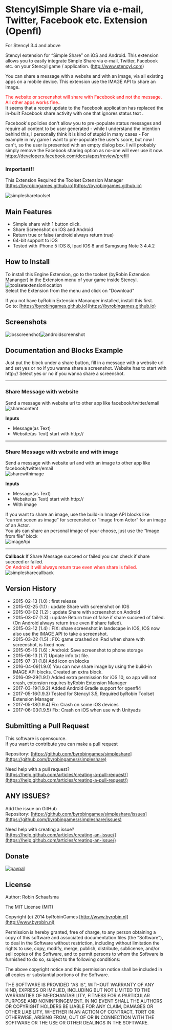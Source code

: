 # StencylSimple Share via e-mail, Twitter, Facebook etc. Extension (Openfl)

For Stencyl 3.4 and above

Stencyl extension for “Simple Share” on iOS and Android. This extension allows you to easily integrate Simple Share via e-mail, Twitter, Facebook etc. on your Stencyl game / application. (http://www.stencyl.com)

You can share a message with a website and with an image, via all existing apps on a mobile device. This extension use the IMAGE API to share an image.

<span style="color:red;">The website or screenshot will share with Facebook and not the message. All other apps works fine..</span><br/>
It seems that a recent update to the Facebook application has replaced the in-built Facebook share activity with one that ignores status text .

Facebook's policies don't allow you to pre-populate status messages and require all content to be user generated - while I understand the intention behind this, I personally think it is kind of stupid in many cases - For example in my game I want to pre-populate the user's score, but now I can't, so the user is presented with an empty dialog box. I will probably simply remove the Facebook sharing option as no-one will ever use it now.<br/>
https://developers.facebook.com/docs/apps/review/prefill

### Important!!

This Extension Required the Toolset Extension Manager [https://byrobingames.github.io](https://byrobingames.github.io)

![simplesharetoolset](https://byrobingames.github.io/img/simpleshare/simplesharetoolset.png)

## Main Features

- Simple share with 1 button click.
- Share Screenshot on IOS and Android
- Return true or false (android always return true)
- 64-bit support to iOS
- Tested with iPhone 5 IOS 8, Ipad IOS 8 and Samgsung Note 3 4.4.2

## How to Install

To install this Engine Extension, go to the toolset (byRobin Extension Mananger) in the Extension menu of your game inside Stencyl.<br/>
![toolsetextensionlocation](https://byrobingames.github.io/img/toolset/toolsetextensionlocation.png)<br/>
Select the Extension from the menu and click on "Download"

If you not have byRobin Extension Mananger installed, install this first.<br/>
Go to: [https://byrobingames.github.io](https://byrobingames.github.io)


## Screenshots
![iosscreenshot](https://byrobingames.github.io/img/simpleshare/simpleshareios.png)![androidscreenshot](https://byrobingames.github.io/img/simpleshare/simpleshareandroid.png)

## Documentation and Blocks Example

Just put the block under a share button, fill in a message with a website url and set yes or no if you wanna share a screenshot. Website has to start with http://
Select yes or no if you wanna share a screenshot.

<hr/>

### Share Message with website
Send a message with website url to other app like facebook/twitter/email<br/>
![sharecontent](https://byrobingames.github.io/img/simpleshare/sharecontent.png)

**Inputs**
- Message(as Text)
- Website(as Text) start with http://

<hr/>

### Share Message with website and with image
Send a message with website url  and with an image to other app like facebook/twitter/email<br/>
![sharewithimage](https://byrobingames.github.io/img/simpleshare/sharewithimage.png)

**Inputs**

- Message(as Text)
- Website(as Text) start with http://
- With image

If you want to share an image, use the build-in Image API blocks like “current sceen as image” for screenshot or “image from Actor” for an image of an Actor.<br/>
You als can share an personal image of your choose, just use the “Image from file” block<br/>
![imageApi](https://byrobingames.github.io/img/simpleshare/imageApi.png)

<hr/>

**Callback**
If Share Message succeed or failed you can check if share succeed or failed.<br/>
<span style="color:red;">On Android it will always return true even when share is failed.</span><br/>
![simplesharecallback](https://byrobingames.github.io/img/simpleshare/simplesharecallback.png)

## Version History

- 2015-02-13 (1.0) : first release
- 2015-02-25 (1.1) : update Share with screenshot on IOS
- 2015-03-02 (1.2) : update Share with screenshot on Android
- 2015-03-07 (1.3) : update Return true of false if share succeed of failed. (On Android always return true even if share failed).
- 2015-03-12 (1.4) : FIX: share screenshot in landscape in IOS, IOS now also use the IMAGE API to take a screenshot.
- 2015-03-22 (1.5) : FIX:  game crashed on iPad when share with screenshot, is fixed now.
- 2015-05-16 (1.6) : Android: Save screenshot to phone storage
- 2015-06-13 (1.7) Update info.txt file.
- 2015-07-31 (1.8) Add icon on blocks
- 2016-04-09(1.9.0) You can now share image by using the build-in IMAGE API blocks. Created an extra block.
- 2016-09-29(1.9.1) Added extra permission for iOS 10, so app will not crash, extension requires byRobin Extension Manager
- 2017-03-19(1.9.2) Added Android Gradle support for openfl4
- 2017-05-16(1.9.3) Tested for Stencyl 3.5, Required byRobin Toolset Extension Manager
- 2017-05-18(1.9.4) Fix: Crash on some iOS devices
- 2017-06-03(1.9.5) Fix: Crash on iOS when use with Unityads

## Submitting a Pull Request

This software is opensource.<br/>
If you want to contribute you can make a pull request

Repository: [https://github.com/byrobingames/simpleshare](https://github.com/byrobingames/simpleshare)

Need help with a pull request?<br/>
[https://help.github.com/articles/creating-a-pull-request/](https://help.github.com/articles/creating-a-pull-request/)

## ANY ISSUES?

Add the issue on GitHub<br/>
Repository: [https://github.com/byrobingames/simpleshare/issues](https://github.com/byrobingames/simpleshare/issues)

Need help with creating a issue?<br/>
[https://help.github.com/articles/creating-an-issue/](https://help.github.com/articles/creating-an-issue/)

## Donate

[![paypal](https://www.paypalobjects.com/en_US/i/btn/btn_donateCC_LG.gif)](https://www.paypal.com/cgi-bin/webscr?cmd=_s-xclick&hosted_button_id=HKLGFCAGKBMFL)<br />

## License

Author: Robin Schaafsma

The MIT License (MIT)

Copyright (c) 2014 byRobinGames [http://www.byrobin.nl](http://www.byrobin.nl)

Permission is hereby granted, free of charge, to any person obtaining a copy of this software and associated documentation files (the "Software"), to deal in the Software without restriction, including without limitation the rights to use, copy, modify, merge, publish, distribute, sublicense, and/or sell copies of the Software, and to permit persons to whom the Software is furnished to do so, subject to the following conditions:

The above copyright notice and this permission notice shall be included in all copies or substantial portions of the Software.

THE SOFTWARE IS PROVIDED "AS IS", WITHOUT WARRANTY OF ANY KIND, EXPRESS OR IMPLIED, INCLUDING BUT NOT LIMITED TO THE WARRANTIES OF MERCHANTABILITY, FITNESS FOR A PARTICULAR PURPOSE AND NONINFRINGEMENT. IN NO EVENT SHALL THE AUTHORS OR COPYRIGHT HOLDERS BE LIABLE FOR ANY CLAIM, DAMAGES OR OTHER LIABILITY, WHETHER IN AN ACTION OF CONTRACT, TORT OR OTHERWISE, ARISING FROM, OUT OF OR IN CONNECTION WITH THE SOFTWARE OR THE USE OR OTHER DEALINGS IN THE SOFTWARE.
